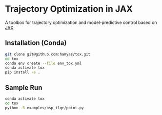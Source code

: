 # Trajectory Optimization in JAX 

A toolbox for trajectory optimization and model-predictive control based on [JAX](https://github.com/google/jax)


## Installation (Conda)

```bash
git clone git@github.com:hanyas/tox.git
cd tox
conda env create --file env_tox.yml
conda activate tox
pip install -e .
```

## Sample Run

```bash
conda activate tox
cd tox
python -B examples/bsp_ilqr/point.py
```